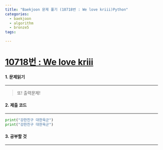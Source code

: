 ```yaml
---
title: "Baekjoon 문제 풀기 (10718번 : We love kriii)Python"
categories:
  - baekjoon
  - algorithm
  - bronze5
tags:
  
---
```



# [10718번 : We love kriii](https://www.acmicpc.net/problem/10718)

#### 1. 문제읽기
---

> 또! 출력문제!  


#### 2. 제출 코드 
---

```python
print("강한친구 대한육군")
print("강한친구 대한육군")
```


#### 3. 공부할 것
---

